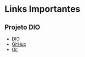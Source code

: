 # Links Importantes
## Projeto DIO
- [DIO](https://www.dio.me/)
- [GitHub](https://github.com/)
- [Git](https://git-scm.com/downloads)